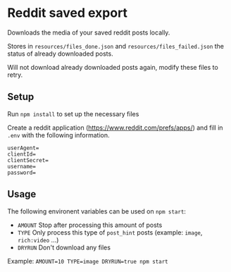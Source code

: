 # Reddit saved export

Downloads the media of your saved reddit posts locally.

Stores in `resources/files_done.json` and `resources/files_failed.json` the status of already downloaded posts.

Will not download already downloaded posts again, modify these files to retry.

## Setup

Run `npm install` to set up the necessary files

Create a reddit application (https://www.reddit.com/prefs/apps/) and fill in `.env` with the following information.
```
userAgent=
clientId=
clientSecret=
username=
password=
```

## Usage

The following environent variables can be used on `npm start`:
* `AMOUNT` Stop after processing this amount of posts
* `TYPE` Only process this type of `post_hint` posts (example: `image`, `rich:video` ...)
* `DRYRUN` Don't download any files

Example: `AMOUNT=10 TYPE=image DRYRUN=true npm start`